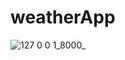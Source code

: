 # weatherApp
![127 0 0 1_8000_](https://github.com/Muhammad-Sulman/weatherApp/assets/148377324/92cfeed0-9ad2-46e5-b956-214bf85ea7a7)
